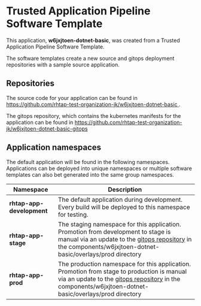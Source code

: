# Trusted Application Pipeline Software Template

This application, **w6jxjtoen-dotnet-basic**, was created from a Trusted Application Pipeline Software Template.

The software templates create a new source and gitops deployment repositories with a sample source application. 

## Repositories

The source code for your application can be found in [https://github.com/rhtap-test-organization-jk/w6jxjtoen-dotnet-basic ](https://github.com/rhtap-test-organization-jk/w6jxjtoen-dotnet-basic ).
 
The gitops repository, which contains the kubernetes manifests for the application can be found in 
[https://github.com/rhtap-test-organization-jk/w6jxjtoen-dotnet-basic-gitops ](https://github.com/rhtap-test-organization-jk/w6jxjtoen-dotnet-basic-gitops ) 

## Application namespaces 

The default application will be found in the following namespaces. Applications can be deployed into unique namespaces or multiple software templates can also bet generated into the same group namespaces.  

|  Namespace   |  Description   |  
| -------- | -------- |   
| **rhtap-app-development** | The default application during development. Every build will be deployed to this namespace for testing. | 
| **rhtap-app-stage** | The staging namespace for this application. Promotion from development to stage is manual via an update to the [gitops repository](https://github.com/rhtap-test-organization-jk/w6jxjtoen-dotnet-basic-gitops ) in the components/w6jxjtoen-dotnet-basic/overlays/prod directory |  
| **rhtap-app-prod** | The production namespace for this application. Promotion from stage to production is manual via an update to the [gitops repository](https://github.com/rhtap-test-organization-jk/w6jxjtoen-dotnet-basic-gitops ) in the components/w6jxjtoen-dotnet-basic/overlays/prod directory | 